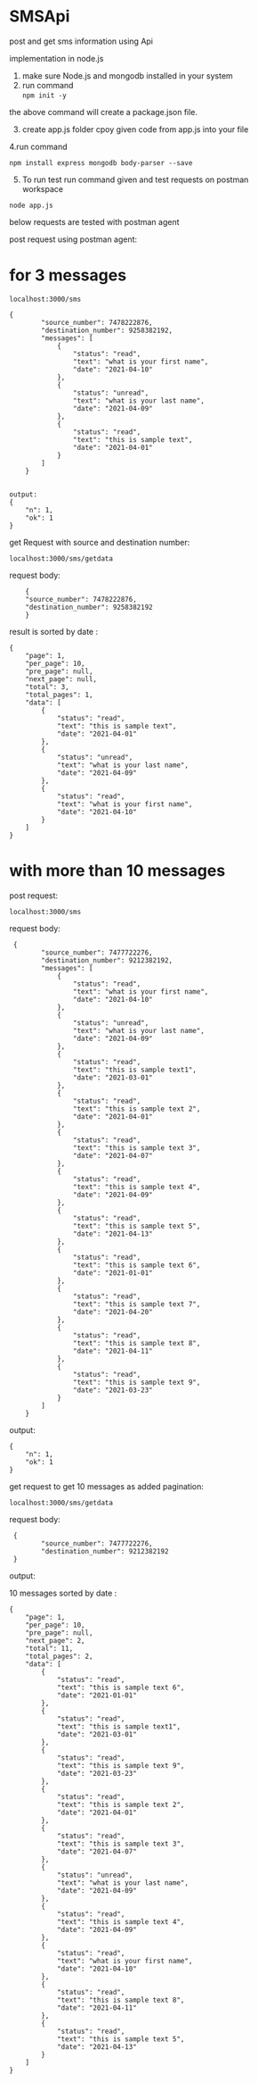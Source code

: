 # SMSApi
post and get sms information using Api

implementation in node.js

1. make sure Node.js and mongodb installed in your system 
2. run command <br>
``
npm init -y
``

the above command will create a package.json file.

3. create app.js folder cpoy given code from app.js into  your file

4.run command

``
npm install express mongodb body-parser --save
``

5. To run test run command given and test requests on postman workspace

``
node app.js
``

below requests are tested with postman agent

post request using postman agent:

# for 3 messages 

``
localhost:3000/sms
``

````
{
        "source_number": 7478222876,
        "destination_number": 9258382192,
        "messages": [
            {
                "status": "read",
                "text": "what is your first name",
                "date": "2021-04-10"
            },
            {
                "status": "unread",
                "text": "what is your last name",
                "date": "2021-04-09"
            },
            {
                "status": "read",
                "text": "this is sample text",
                "date": "2021-04-01"
            }
        ]
    }
    
````

````
output:
{
    "n": 1,
    "ok": 1
}
 ````

get Request with source and destination number:

``
localhost:3000/sms/getdata
``

request body:

````
    {
    "source_number": 7478222876,
    "destination_number": 9258382192
    }
 ````



result is sorted by date :

````
{
    "page": 1,
    "per_page": 10,
    "pre_page": null,
    "next_page": null,
    "total": 3,
    "total_pages": 1,
    "data": [
        {
            "status": "read",
            "text": "this is sample text",
            "date": "2021-04-01"
        },
        {
            "status": "unread",
            "text": "what is your last name",
            "date": "2021-04-09"
        },
        {
            "status": "read",
            "text": "what is your first name",
            "date": "2021-04-10"
        }
    ]
}
````

# with more than 10 messages

post request:

``
localhost:3000/sms
``

request body:

````
 {
        "source_number": 7477722276,
        "destination_number": 9212382192,
        "messages": [
            {
                "status": "read",
                "text": "what is your first name",
                "date": "2021-04-10"
            },
            {
                "status": "unread",
                "text": "what is your last name",
                "date": "2021-04-09"
            },
            {
                "status": "read",
                "text": "this is sample text1",
                "date": "2021-03-01"
            },
            {
                "status": "read",
                "text": "this is sample text 2",
                "date": "2021-04-01"
            },
            {
                "status": "read",
                "text": "this is sample text 3",
                "date": "2021-04-07"
            },
            {
                "status": "read",
                "text": "this is sample text 4",
                "date": "2021-04-09"
            },
            {
                "status": "read",
                "text": "this is sample text 5",
                "date": "2021-04-13"
            },
            {
                "status": "read",
                "text": "this is sample text 6",
                "date": "2021-01-01"
            },
            {
                "status": "read",
                "text": "this is sample text 7",
                "date": "2021-04-20"
            },
            {
                "status": "read",
                "text": "this is sample text 8",
                "date": "2021-04-11"
            },
            {
                "status": "read",
                "text": "this is sample text 9",
                "date": "2021-03-23"
            }
        ]
    }
````

output:

````
{
    "n": 1,
    "ok": 1
}
````


get request to get 10 messages as added pagination:

``
localhost:3000/sms/getdata
``

request body:

````
 {
        "source_number": 7477722276,
        "destination_number": 9212382192
 }
````

output:

10 messages sorted by date :

````
{
    "page": 1,
    "per_page": 10,
    "pre_page": null,
    "next_page": 2,
    "total": 11,
    "total_pages": 2,
    "data": [
        {
            "status": "read",
            "text": "this is sample text 6",
            "date": "2021-01-01"
        },
        {
            "status": "read",
            "text": "this is sample text1",
            "date": "2021-03-01"
        },
        {
            "status": "read",
            "text": "this is sample text 9",
            "date": "2021-03-23"
        },
        {
            "status": "read",
            "text": "this is sample text 2",
            "date": "2021-04-01"
        },
        {
            "status": "read",
            "text": "this is sample text 3",
            "date": "2021-04-07"
        },
        {
            "status": "unread",
            "text": "what is your last name",
            "date": "2021-04-09"
        },
        {
            "status": "read",
            "text": "this is sample text 4",
            "date": "2021-04-09"
        },
        {
            "status": "read",
            "text": "what is your first name",
            "date": "2021-04-10"
        },
        {
            "status": "read",
            "text": "this is sample text 8",
            "date": "2021-04-11"
        },
        {
            "status": "read",
            "text": "this is sample text 5",
            "date": "2021-04-13"
        }
    ]
}

````


